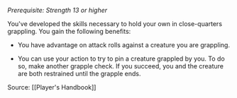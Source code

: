 _Prerequisite: Strength 13 or higher_

You've developed the skills necessary to hold your own in close-quarters grappling. You gain the following benefits:

-   You have advantage on attack rolls against a creature you are grappling.

-   You can use your action to try to pin a creature grappled by you. To do so, make another grapple check. If you succeed, you and the creature are both restrained until the grapple ends.

Source: [[Player's Handbook]]